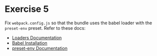 # Exercise 5

Fix `webpack.config.js` so that the bundle uses the babel loader with the `preset-env` preset.
Refer to these docs:

* [Loaders Documentation](https://webpack.js.org/concepts/loaders/)
* [Babel Installation](https://babeljs.io/setup#installation)
* [preset-env Documentation](https://babeljs.io/docs/en/babel-preset-env)

